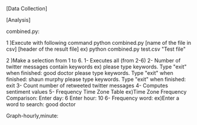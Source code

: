 [Data Collection]

[Analysis]

combined.py: 

1 )Execute with following command
    python combined.py [name of the file in csv] [header of the result file]
    ex) python combined.py test.csv "Test file"

2 )Make a selection from 1 to 6.
    1- Executes all (from 2-6)
    2- Number of twitter messages contain keywords
       ex) please type keywords. Type "exit" when finished:
           good doctor
           please type keywords. Type "exit" when finished:
           shaun murphy
           please type keywords. Type "exit" when finished:
           exit
    3- Count number of retweeted twitter messages
    4- Computes sentiment values
    5- Frequency Time Zone Table
       ex)Time Zone Frequency Comparison:
          Enter day:
          6
          Enter hour:
          10
    6- Frequency word:
       ex)Enter a word to search:
          good doctor

Graph-hourly,minute: 
